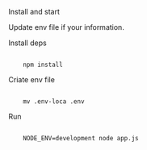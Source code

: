 Install and start


Update env file if your information.

Install deps

<code>
    npm install
</code>

Criate env file

<code>
    mv .env-loca .env
</code>

Run

<code>
    NODE_ENV=development node app.js
</code>